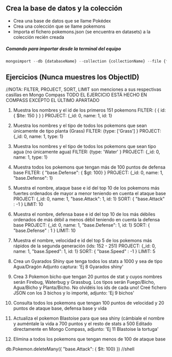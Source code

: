 ## Crea la base de datos y la colección

  * Crea una base de datos que se llame Pokédex
  * Crea una colección que se llame pokemons
  * Importa el fichero pokemons.json (se encuentra en datasets) a la colección recién creada

  ##### Comando para importar desde la terminal del equipo

```js
mongoimport --db {databaseName} --collection {collectionName} --file {fileName}.json
```


## Ejercicios (Nunca muestres los ObjectID)

//NOTA: FILTER, PROJECT, SORT, LIMIT son menciones a sus respectivas casillas en Mongo Compass
TODO EL EJERCICIO ESTÁ HECHO EN COMPASS EXCEPTO EL ÚLTIMO APARTADO

  1. Muestra los nombres y el id de los primeros 151 pokemons
  FILTER: ( { id: { $lte: 150 } } )
  PROJECT: {_id: 0, name: 1, id: 1}


  2. Muestra los nombres y el tipo de todos los pokemons que sean únicamente de tipo planta (Grass)
  FILTER: {type: ['Grass'] }
  PROJECT: {_id: 0, name: 1, type: 1}


  3. Muestra los nombres y el tipo de todos los pokemons que sean tipo agua (no únicamente agua)
  FILTER: {type: 'Water' }
  PROJECT: {_id: 0, name: 1, type: 1}


  4. Muestra todos los pokemons que tengan más de 100 puntos de defensa base
  FILTER: { "base.Defense": { $gt: 100} }
  PROJECT: {_id: 0, name: 1, "base.Defense": 1}



  5. Muestra el nombre, ataque base e id del top 10 de los pokemons más fuertes ordenados de mayor a menor teniendo en cuenta el ataque base
  PROJECT: {_id: 0, name: 1, "base.Attack": 1, id: 1}
  SORT: { "base.Attack" : -1 }
  LIMIT: 10

  6. Muestra el nombre, defensa base e id del top 10 de los más débiles ordenados de más débil a menos débil teniendo en cuenta la defensa base
  PROJECT: {_id: 0, name: 1, "base.Defense": 1, id: 1}
  SORT: { "base.Defense" : 1 }
  LIMIT: 10



  7. Muestra el nombre, velocidad e id del top 5 de los pokemons más rápidos de la segunda generación (ids: 152 - 251)
  PROJECT: {_id: 0, name: 1, "base.Speed": 1, id: 1}
  SORT: { "base.Speed" : -1 }
  LIMIT: 5
  

  8. Crea un Gyarados Shiny que tenga todos los stats a 1000 y sea de tipo Agua/Dragón
  Adjunto captura: 'Ej 8 Gyarados shiny'


  9. Crea 3 Pokemon bicho que tengan 20 puntos de stat y cuyos nombres serán Firebug, Waterbug y Grassbug. Los tipos serán Fuego/Bicho, Agua/Bicho y Planta/Bicho. No olvidéis los ids de cada uno!
  Creé fichero JSON con los 3 bichos y lo importé, adjunto: 'Ej 9 bichos'



  10. Consulta todos los pokemons que tengan 100 puntos de velocidad y 20 puntos de ataque base, defensa base y vida


  11. Actualiza el pokemon Blastoise para que sea shiny (cámbiale el nombre y auméntale la vida a 700 puntos y el resto de stats a 500
  Editado directamente en Mongo Compass, adjunto: 'Ej 11 Blastoise la tortuga'



  12. Elimina a todos los pokemons que tengan menos de 100 de ataque base

  db.Pokemon.deleteMany({ "base.Attack": { $lt: 100} }) //shell